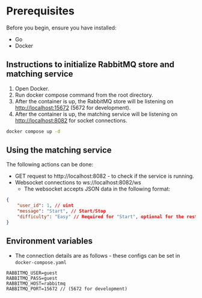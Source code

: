 # Prerequisites

Before you begin, ensure you have installed:

- Go
- Docker

## Instructions to initialize RabbitMQ store and matching service

1. Open Docker.
2. Run docker compose command from the root directory. 
3. After the container is up, the RabbitMQ store will be listening on [http://localhost:15672](http://localhost:15672) (5672 for development).
4. After the container is up, the matching service will be listening on [http://localhost:8082](http://localhost:8082) for socket connections. 

```bash
docker compose up -d
```

## Using the matching service

The following actions can be done:

- GET request to http://localhost:8082 - to check if the service is running.
- Websocket connections to ws://localhost:8082/ws
  - The websocket accepts JSON data in the following format:

```json
{
    "user_id": 1, // uint
    "message": "Start", // Start/Stop
    "difficulty": "Easy" // Required for "Start", optional for the rest
}
```

## Environment variables 

- The connection details are as follows - these configs can be set in `docker-compose.yaml`

```env
RABBITMQ_USER=guest
RABBITMQ_PASS=guest
RABBITMQ_HOST=rabbitmq
RABBITMQ_PORT=15672 // (5672 for development)
```